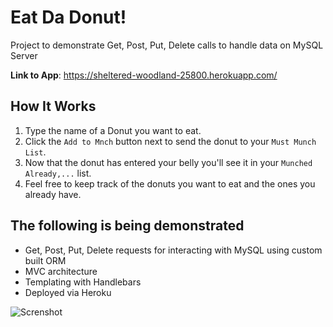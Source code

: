 # Eat Da Donut!

Project to demonstrate Get, Post, Put, Delete calls to handle data on MySQL Server




**Link to App**: https://sheltered-woodland-25800.herokuapp.com/

## How It Works
1. Type the name of a Donut you want to eat.
2. Click the `Add to Mnch` button next to send the donut to your `Must Munch List`.
3. Now that the donut has entered your belly you'll see it in your `Munched Already,...` list.
4. Feel free to keep track of the donuts you want to eat and the ones you already have.

## The following is being demonstrated

- Get, Post, Put, Delete requests for interacting with MySQL using custom built ORM
- MVC architecture 
- Templating with Handlebars
- Deployed via Heroku

![Screnshot]()